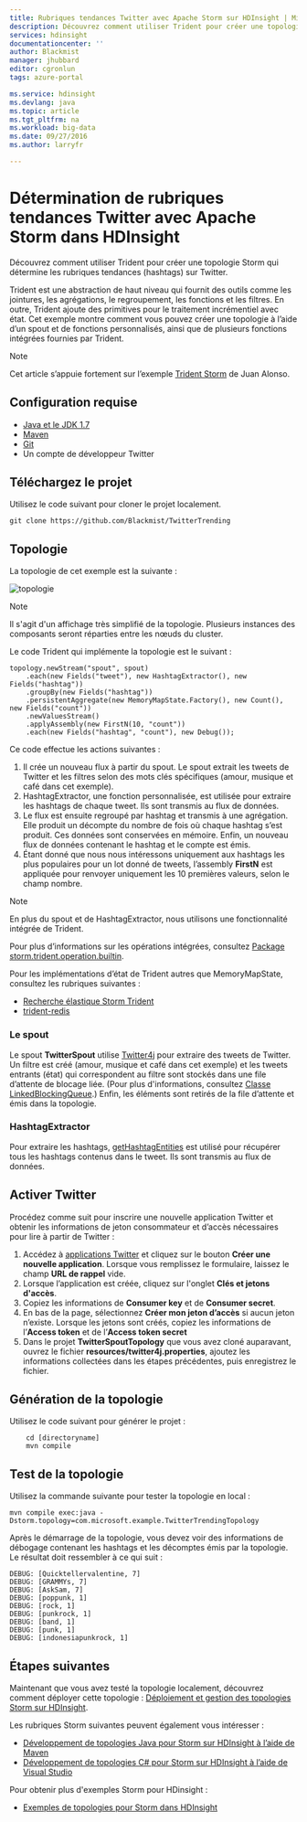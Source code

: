 ```yaml
---
title: Rubriques tendances Twitter avec Apache Storm sur HDInsight | Microsoft Docs
description: Découvrez comment utiliser Trident pour créer une topologie Apache Storm qui détermine les rubriques tendances à partir des hashtags sur Twitter.
services: hdinsight
documentationcenter: ''
author: Blackmist
manager: jhubbard
editor: cgronlun
tags: azure-portal

ms.service: hdinsight
ms.devlang: java
ms.topic: article
ms.tgt_pltfrm: na
ms.workload: big-data
ms.date: 09/27/2016
ms.author: larryfr

---
```

# Détermination de rubriques tendances Twitter avec Apache Storm dans HDInsight
Découvrez comment utiliser Trident pour créer une topologie Storm qui détermine les rubriques tendances (hashtags) sur Twitter.

Trident est une abstraction de haut niveau qui fournit des outils comme les jointures, les agrégations, le regroupement, les fonctions et les filtres. En outre, Trident ajoute des primitives pour le traitement incrémentiel avec état. Cet exemple montre comment vous pouvez créer une topologie à l’aide d’un spout et de fonctions personnalisés, ainsi que de plusieurs fonctions intégrées fournies par Trident.

> [!NOTE]
> Cet article s’appuie fortement sur l’exemple [Trident Storm](https://github.com/jalonsoramos/trident-storm) de Juan Alonso.
> 
> 

## Configuration requise
* <a href="http://www.oracle.com/technetwork/java/javase/downloads/index.html" target="_blank">Java et le JDK 1.7</a>
* <a href="http://maven.apache.org/what-is-maven.html" target="_blank">Maven</a>
* <a href="http://git-scm.com/" target="_blank">Git</a>
* Un compte de développeur Twitter

## Téléchargez le projet
Utilisez le code suivant pour cloner le projet localement.

    git clone https://github.com/Blackmist/TwitterTrending

## Topologie
La topologie de cet exemple est la suivante :

![topologie](./media/hdinsight-storm-twitter-trending/trident.png)

> [!NOTE]
> Il s'agit d'un affichage très simplifié de la topologie. Plusieurs instances des composants seront réparties entre les nœuds du cluster.
> 
> 

Le code Trident qui implémente la topologie est le suivant :

    topology.newStream("spout", spout)
        .each(new Fields("tweet"), new HashtagExtractor(), new Fields("hashtag"))
        .groupBy(new Fields("hashtag"))
        .persistentAggregate(new MemoryMapState.Factory(), new Count(), new Fields("count"))
        .newValuesStream()
        .applyAssembly(new FirstN(10, "count"))
        .each(new Fields("hashtag", "count"), new Debug());

Ce code effectue les actions suivantes :

1. Il crée un nouveau flux à partir du spout. Le spout extrait les tweets de Twitter et les filtres selon des mots clés spécifiques (amour, musique et café dans cet exemple).
2. HashtagExtractor, une fonction personnalisée, est utilisée pour extraire les hashtags de chaque tweet. Ils sont transmis au flux de données.
3. Le flux est ensuite regroupé par hashtag et transmis à une agrégation. Elle produit un décompte du nombre de fois où chaque hashtag s’est produit. Ces données sont conservées en mémoire. Enfin, un nouveau flux de données contenant le hashtag et le compte est émis.
4. Étant donné que nous nous intéressons uniquement aux hashtags les plus populaires pour un lot donné de tweets, l’assembly **FirstN** est appliquée pour renvoyer uniquement les 10 premières valeurs, selon le champ nombre.

> [!NOTE]
> En plus du spout et de HashtagExtractor, nous utilisons une fonctionnalité intégrée de Trident.
> 
> Pour plus d’informations sur les opérations intégrées, consultez <a href="https://storm.apache.org/apidocs/storm/trident/operation/builtin/package-summary.html" target="_blank">Package storm.trident.operation.builtin</a>.
> 
> Pour les implémentations d’état de Trident autres que MemoryMapState, consultez les rubriques suivantes :
> 
> * <a href="https://github.com/fhussonnois/storm-trident-elasticsearch" target="_blank">Recherche élastique Storm Trident</a>
> * <a href="https://github.com/kstyrc/trident-redis" target="_blank">trident-redis</a>
> 
> 

### Le spout
Le spout **TwitterSpout** utilise <a href="http://twitter4j.org/en/" target="_blank">Twitter4j</a> pour extraire des tweets de Twitter. Un filtre est créé (amour, musique et café dans cet exemple) et les tweets entrants (état) qui correspondent au filtre sont stockés dans une file d’attente de blocage liée. (Pour plus d'informations, consultez <a href="http://docs.oracle.com/javase/7/docs/api/java/util/concurrent/LinkedBlockingQueue.html" target="_blank">Classe LinkedBlockingQueue</a>.) Enfin, les éléments sont retirés de la file d’attente et émis dans la topologie.

### HashtagExtractor
Pour extraire les hashtags, <a href="http://twitter4j.org/javadoc/twitter4j/EntitySupport.html#getHashtagEntities--" target="_blank">getHashtagEntities</a> est utilisé pour récupérer tous les hashtags contenus dans le tweet. Ils sont transmis au flux de données.

## Activer Twitter
Procédez comme suit pour inscrire une nouvelle application Twitter et obtenir les informations de jeton consommateur et d’accès nécessaires pour lire à partir de Twitter :

1. Accédez à <a href="https://apps.twitter.com" target="_blank">applications Twitter</a> et cliquez sur le bouton **Créer une nouvelle application**. Lorsque vous remplissez le formulaire, laissez le champ **URL de rappel** vide.
2. Lorsque l’application est créée, cliquez sur l'onglet **Clés et jetons d'accès**.
3. Copiez les informations de **Consumer key** et de **Consumer secret**.
4. En bas de la page, sélectionnez **Créer mon jeton d’accès** si aucun jeton n’existe. Lorsque les jetons sont créés, copiez les informations de l’**Access token** et de l’**Access token secret**
5. Dans le projet **TwitterSpoutTopology** que vous avez cloné auparavant, ouvrez le fichier **resources/twitter4j.properties**, ajoutez les informations collectées dans les étapes précédentes, puis enregistrez le fichier.

## Génération de la topologie
Utilisez le code suivant pour générer le projet :

        cd [directoryname]
        mvn compile

## Test de la topologie
Utilisez la commande suivante pour tester la topologie en local :

    mvn compile exec:java -Dstorm.topology=com.microsoft.example.TwitterTrendingTopology

Après le démarrage de la topologie, vous devez voir des informations de débogage contenant les hashtags et les décomptes émis par la topologie. Le résultat doit ressembler à ce qui suit :

    DEBUG: [Quicktellervalentine, 7]
    DEBUG: [GRAMMYs, 7]
    DEBUG: [AskSam, 7]
    DEBUG: [poppunk, 1]
    DEBUG: [rock, 1]
    DEBUG: [punkrock, 1]
    DEBUG: [band, 1]
    DEBUG: [punk, 1]
    DEBUG: [indonesiapunkrock, 1]

## Étapes suivantes
Maintenant que vous avez testé la topologie localement, découvrez comment déployer cette topologie : [Déploiement et gestion des topologies Storm sur HDInsight](hdinsight-storm-deploy-monitor-topology.md).

Les rubriques Storm suivantes peuvent également vous intéresser :

* [Développement de topologies Java pour Storm sur HDInsight à l’aide de Maven](hdinsight-storm-develop-java-topology.md)
* [Développement de topologies C# pour Storm sur HDInsight à l’aide de Visual Studio](hdinsight-storm-develop-csharp-visual-studio-topology.md)

Pour obtenir plus d'exemples Storm pour HDinsight :

* [Exemples de topologies pour Storm dans HDInsight](hdinsight-storm-example-topology.md)

<!---HONumber=AcomDC_0928_2016-->